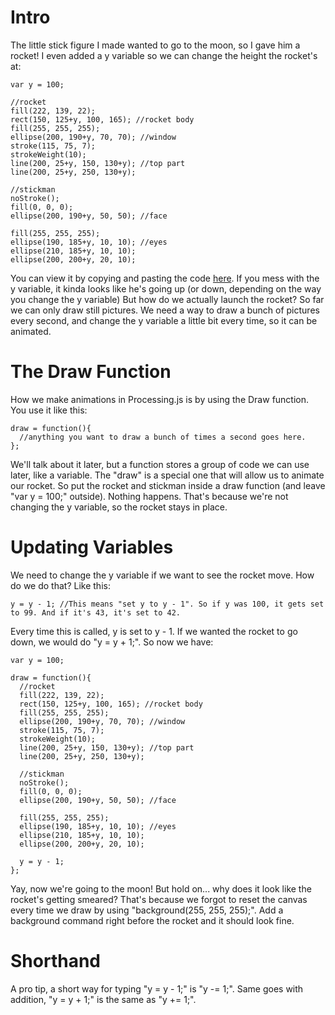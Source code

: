 # Intro
The little stick figure I made wanted to go to the moon, so I gave him a rocket!
I even added a y variable so we can change the height the rocket's at:
```
var y = 100;

//rocket
fill(222, 139, 22);
rect(150, 125+y, 100, 165); //rocket body
fill(255, 255, 255);
ellipse(200, 190+y, 70, 70); //window
stroke(115, 75, 7);
strokeWeight(10);
line(200, 25+y, 150, 130+y); //top part
line(200, 25+y, 250, 130+y);

//stickman
noStroke();
fill(0, 0, 0);
ellipse(200, 190+y, 50, 50); //face

fill(255, 255, 255);
ellipse(190, 185+y, 10, 10); //eyes
ellipse(210, 185+y, 10, 10);
ellipse(200, 200+y, 20, 10);
```
You can view it by copying and pasting the code [here](https://vxsacademy.org/computer-programming/new/pjs).
If you mess with the y variable, it kinda looks like he's going up (or down, depending on the way you change
the y variable) But how do we actually launch the rocket? So far we can only draw still pictures. We need a
way to draw a bunch of pictures every second, and change the y variable a little bit every time, so it can
be animated.

# The Draw Function
How we make animations in Processing.js is by using the Draw function. You use it like this:
```
draw = function(){
  //anything you want to draw a bunch of times a second goes here.
};
```
We'll talk about it later, but a function stores a group of code we can use later, like a variable. The "draw"
is a special one that will allow us to animate our rocket. So put the rocket and stickman inside a draw function
(and leave "var y = 100;" outside). Nothing happens. That's because we're not changing the y variable, so the
rocket stays in place.

# Updating Variables
We need to change the y variable if we want to see the rocket move. How do we do that? Like this:
```
y = y - 1; //This means "set y to y - 1". So if y was 100, it gets set to 99. And if it's 43, it's set to 42.
```
Every time this is called, y is set to y - 1. If we wanted the rocket to go down, we would do "y = y + 1;".
So now we have:
```
var y = 100;

draw = function(){
  //rocket
  fill(222, 139, 22);
  rect(150, 125+y, 100, 165); //rocket body
  fill(255, 255, 255);
  ellipse(200, 190+y, 70, 70); //window
  stroke(115, 75, 7);
  strokeWeight(10);
  line(200, 25+y, 150, 130+y); //top part
  line(200, 25+y, 250, 130+y);
  
  //stickman
  noStroke();
  fill(0, 0, 0);
  ellipse(200, 190+y, 50, 50); //face
  
  fill(255, 255, 255);
  ellipse(190, 185+y, 10, 10); //eyes
  ellipse(210, 185+y, 10, 10);
  ellipse(200, 200+y, 20, 10);

  y = y - 1;
};
```
Yay, now we're going to the moon! But hold on... why does it look like the rocket's getting smeared?
That's because we forgot to reset the canvas every time we draw by using "background(255, 255, 255);".
Add a background command right before the rocket and it should look fine.

# Shorthand
A pro tip, a short way for typing "y = y - 1;" is "y -= 1;". Same goes with addition, "y = y + 1;" is
the same as "y += 1;".
